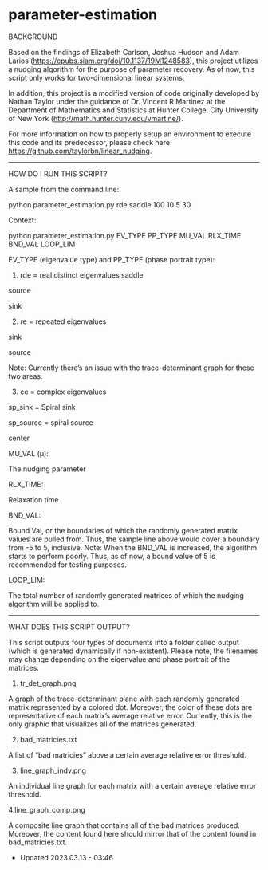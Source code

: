 # parameter-estimation

BACKGROUND

Based on the findings of Elizabeth Carlson, Joshua Hudson and Adam Larios (https://epubs.siam.org/doi/10.1137/19M1248583),
this project utilizes a nudging algorithm for the purpose of parameter recovery. As of now, this script only works for two-dimensional linear systems.

In addition, this project is a modified version of code originally developed by Nathan Taylor
under the guidance of Dr. Vincent R Martinez at the Department of Mathematics and Statistics at Hunter College, City University of New York
(http://math.hunter.cuny.edu/vmartine/).

For more information on how to properly setup an environment to execute this code
and its predecessor, please check here: https://github.com/taylorbn/linear_nudging.


--------------------------------------------------------------------------------------------------


HOW DO I RUN THIS SCRIPT?

A sample from the command line:

python parameter_estimation.py rde saddle 100 10 5 30


Context:

python parameter_estimation.py EV_TYPE PP_TYPE MU_VAL RLX_TIME BND_VAL LOOP_LIM

EV_TYPE (eigenvalue type) and PP_TYPE (phase portrait type):


1. rde = real distinct eigenvalues
saddle

source

sink


2. re = repeated eigenvalues

sink

source

Note: Currently there’s an issue with the trace-determinant graph for these two areas.


3. ce =  complex eigenvalues

sp_sink = Spiral sink

sp_source = spiral source

center


MU_VAL (µ):

The nudging parameter


RLX_TIME:

Relaxation time


BND_VAL:

Bound Val, or the boundaries of which the randomly generated matrix values are pulled from.
Thus, the sample line above would cover a boundary from -5 to 5, inclusive.
Note: When the BND_VAL is increased, the algorithm starts to perform poorly.
Thus, as of now, a bound value of 5 is recommended for testing purposes.  


LOOP_LIM:

The total number of randomly generated matrices of which the nudging algorithm will be applied to.


--------------------------------------------------------------------------------------------------


WHAT DOES THIS SCRIPT OUTPUT?

This script outputs four types of documents into a folder called output (which is generated dynamically if non-existent).
Please note, the filenames may change depending on the eigenvalue and phase portrait of the matrices.

1. tr_det_graph.png

A graph of the trace-determinant plane with each randomly generated matrix represented by a colored dot.
Moreover, the color of these dots are representative of each matrix’s average relative error. Currently, this is the only
graphic that visualizes all of the matrices generated.

2. bad_matricies.txt

A list of “bad matricies” above a certain average relative error threshold.

3. line_graph_indv.png

An individual line graph for each matrix with a certain average relative error threshold.

4.line_graph_comp.png

A composite line graph that contains all of the bad matrices produced. Moreover, the content
found here should mirror that of the content found in bad_matricies.txt.



- Updated 2023.03.13 - 03:46
